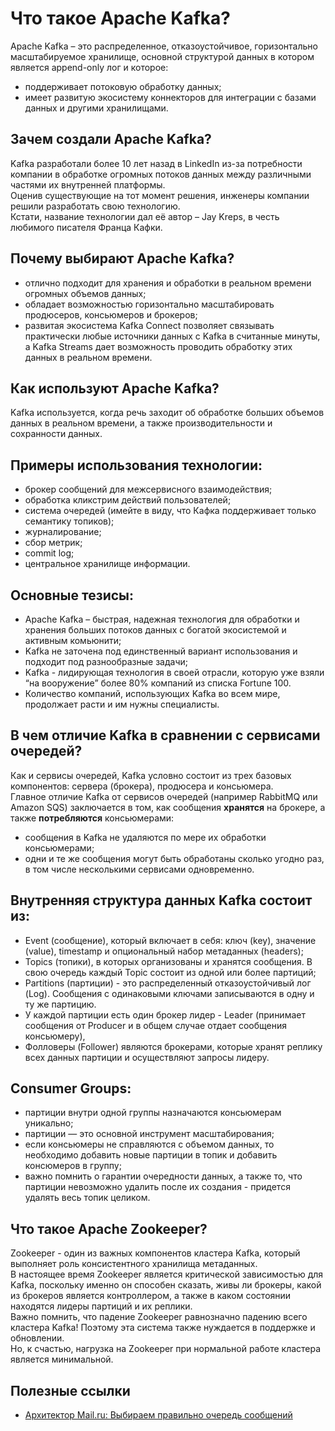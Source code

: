 # Что такое Apache Kafka?
Apache Kafka – это распределенное, отказоустойчивое, горизонтально масштабируемое хранилище, основной структурой данных в котором является append-only лог и которое:
- поддерживает потоковую обработку данных;
- имеет развитую экосистему коннекторов для интеграции с базами данных и другими хранилищами.

## Зачем создали Apache Kafka?
Kafka разработали более 10 лет назад в LinkedIn из-за потребности компании в обработке огромных потоков данных между различными частями их внутренней платформы.  
Оценив существующие на тот момент решения, инженеры компании решили разработать свою технологию.  
Кстати, название технологии дал её автор – Jay Kreps, в честь любимого писателя Франца Кафки.

## Почему выбирают Apache Kafka?
- отлично подходит для хранения и обработки в реальном времени огромных объемов данных;
- обладает возможностью горизонтально масштабировать продюсеров, консьюмеров и брокеров;
- развитая экосистема Kafka Connect позволяет связывать практически любые источники данных с Kafka в считанные минуты, а Kafka Streams дает возможность проводить обработку этих данных в реальном времени.

## Как используют Apache Kafka?
Kafka используется, когда речь заходит об обработке больших объемов данных в реальном времени, а также производительности и сохранности данных. 

## Примеры использования технологии:
- брокер сообщений для межсервисного взаимодействия;
- обработка кликстрим действий пользователей;
- система очередей (имейте в виду, что Кафка поддерживает только семантику топиков);
- журналирование;
- сбор метрик;
- commit log;
- центральное хранилище информации.

## Основные тезисы:
- Apache Kafka – быстрая, надежная технология для обработки и хранения больших потоков данных с богатой экосистемой и активным комьюнити;
- Kafka не заточена под единственный вариант использования и подходит под разнообразные задачи;
- Kafka - лидирующая технология в своей отрасли, которую уже взяли “на вооружение” более 80% компаний из списка Fortune 100.
- Количество компаний, использующих Kafka во всем мире, продолжает расти и им нужны специалисты.

## В чем отличие Kafka в сравнении с сервисами очередей?
Как и сервисы очередей, Kafka условно состоит из трех базовых компонентов: сервера (брокера), продюсера и консьюмера.  
Главное отличие Kafka от сервисов очередей (например RabbitMQ или Amazon SQS) заключается в том, как сообщения **хранятся** на брокере, а также **потребляются** консьюмерами:
- сообщения в Kafka не удаляются по мере их обработки консьюмерами;
- одни и те же сообщения могут быть обработаны сколько угодно раз, в том числе несколькими сервисами одновременно.

## Внутренняя структура данных Kafka состоит из:
- Event (сообщение), который включает в себя: ключ (key), значение (value), timestamp и опциональный набор метаданных (headers);
- Topics (топики), в которых организованы и хранятся сообщения. В свою очередь каждый Topic состоит из одной или более партиций;
- Partitions (партиции) - это распределенный отказоустойчивый лог (Log). Сообщения с одинаковыми ключами записываются в одну и ту же партицию.
- У каждой партиции есть один брокер лидер - Leader (принимает сообщения от Producer и в общем случае отдает сообщения консьюмеру), 
- Фолловеры (Follower) являются брокерами, которые хранят реплику всех данных партиции и осуществляют запросы лидеру.

## Consumer Groups:
- партиции внутри одной группы назначаются консьюмерам уникально;
- партиции — это основной инструмент масштабирования;
- если консьюмеры не справляются с объемом данных, то необходимо добавить новые партиции в топик и добавить консюмеров в группу;
- важно помнить о гарантии очередности данных, а также то, что партиции невозможно удалить после их создания - придется удалять весь топик целиком.

## Что такое Apache Zookeeper?
Zookeeper - один из важных компонентов кластера Kafka, который выполняет роль консистентного хранилища метаданных.  
В настоящее время Zookeeper является критической зависимостью для Kafka, поскольку именно он способен сказать, живы ли брокеры, какой из брокеров является контроллером, а также в каком состоянии находятся лидеры партиций и их реплики.  
Важно помнить, что падение Zookeeper равнозначно падению всего кластера Kafka! Поэтому эта система также нуждается в поддержке и обновлении.  
Но, к счастью, нагрузка на Zookeeper при нормальной работе кластера является минимальной.

## Полезные ссылки
- [Архитектор Mail.ru: Выбираем правильно очередь сообщений](https://www.youtube.com/watch?v=E0LawhmiSDs)
